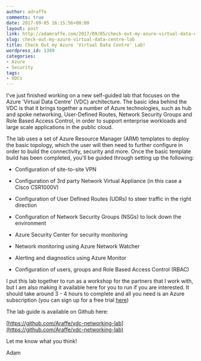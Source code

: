 ```yaml
---
author: adraffe
comments: true
date: 2017-09-05 16:15:56+00:00
layout: post
link: http://adamraffe.com/2017/09/05/check-out-my-azure-virtual-data-centre-lab/
slug: check-out-my-azure-virtual-data-centre-lab
title: Check Out my Azure 'Virtual Data Centre' Lab!
wordpress_id: 1349
categories:
- Azure
- Security
tags:
- VDCs
---
```


I've just finished working on a new self-guided lab that focuses on the Azure 'Virtual Data Centre' (VDC) architecture. The basic idea behind the VDC is that it brings together a number of Azure technologies, such as hub and spoke networking, User-Defined Routes, Network Security Groups and Role Based Access Control, in order to support enterprise workloads and large scale applications in the public cloud.

The lab uses a set of Azure Resource Manager (ARM) templates to deploy the basic topology, which the user will then need to further configure in order to build the connectivity, security and more. Once the basic template build has been completed, you'll be guided through setting up the following:



	
  * Configuration of site-to-site VPN

	
  * Configuration of 3rd party Network Virtual Appliance (in this case a Cisco CSR1000V)

	
  * Configuration of User Defined Routes (UDRs) to steer traffic in the right direction

	
  * Configuration of Network Security Groups (NSGs) to lock down the environment

	
  * Azure Security Center for security monitoring

	
  * Network monitoring using Azure Network Watcher

	
  * Alerting and diagnostics using Azure Monitor

	
  * Configuration of users, groups and Role Based Access Control (RBAC)


<!-- more -->

I put this lab together to run as a workshop for the partners that I work with, but I am also making it available here for you to run if you are interested. It should take around 3 - 4 hours to complete and all you need is an Azure subscription (you can sign up for a free trial [here](https://azure.microsoft.com/en-us/free/))

The lab guide is available on Github here:

[https://github.com/Araffe/vdc-networking-lab](https://github.com/Araffe/vdc-networking-lab)

Let me know what you think!

Adam


